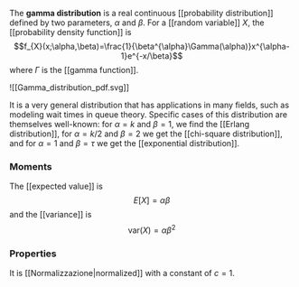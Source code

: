 The **gamma distribution** is a real continuous [[probability distribution]] defined by two parameters, $\alpha$ and $\beta$. For a [[random variable]] $X$, the [[probability density function]] is
$$f_{X}(x;\alpha,\beta)=\frac{1}{\beta^{\alpha}\Gamma(\alpha)}x^{\alpha-1}e^{-x/\beta}$$
where $\Gamma$ is the [[gamma function]].

![[Gamma_distribution_pdf.svg]]

It is a very general distribution that has applications in many fields, such as modeling wait times in queue theory. Specific cases of this distribution are themselves well-known: for $\alpha=k$ and $\beta=1$, we find the [[Erlang distribution]], for $\alpha=k/2$ and $\beta=2$ we get the [[chi-square distribution]], and for $\alpha=1$ and $\beta=\tau$ we get the [[exponential distribution]].
### Moments
The [[expected value]] is
$$E[X]=\alpha \beta$$
and the [[variance]] is
$$\text{var}(X)=\alpha \beta ^{2}$$
### Properties
It is [[Normalizzazione|normalized]] with a constant of $c=1$.
